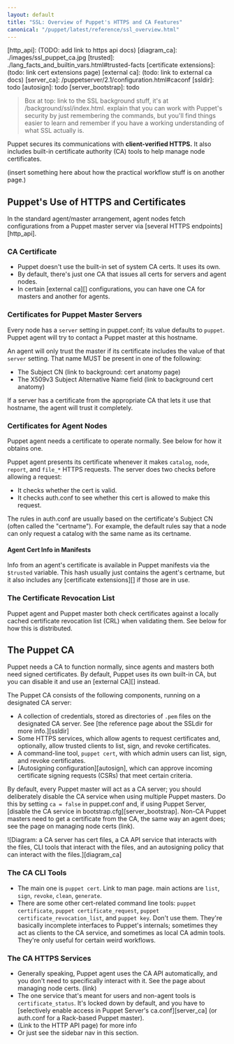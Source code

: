 ```yaml
---
layout: default
title: "SSL: Overview of Puppet's HTTPS and CA Features"
canonical: "/puppet/latest/reference/ssl_overview.html"
---
```


[http_api]: (TODO: add link to https api docs)
[diagram_ca]: ./images/ssl_puppet_ca.jpg
[trusted]: ./lang_facts_and_builtin_vars.html#trusted-facts
[certificate extensions]: (todo: link cert extensions page)
[external ca]: (todo: link to external ca docs)
[server_ca]: /puppetserver/2.1/configuration.html#caconf
[ssldir]: todo
[autosign]: todo
[server_bootstrap]: todo


> Box at top: link to the SSL background stuff, it's at /background/ssl/index.html. explain that you can work with Puppet's security by just remembering the commands, but you'll find things easier to learn and remember if you have a working understanding of what SSL actually is.

Puppet secures its communications with **client-verified HTTPS.** It also includes built-in certificate authority (CA) tools to help manage node certificates.

(insert something here about how the practical workflow stuff is on another page.)

## Puppet's Use of HTTPS and Certificates

In the standard agent/master arrangement, agent nodes fetch configurations from a Puppet master server via [several HTTPS endpoints][http_api].

### CA Certificate

- Puppet doesn't use the built-in set of system CA certs. It uses its own.
- By default, there's just one CA that issues all certs for servers and agent nodes.
- In certain [external ca][] configurations, you can have one CA for masters and another for agents.

### Certificates for Puppet Master Servers

Every node has a `server` setting in puppet.conf; its value defaults to `puppet`. Puppet agent will try to contact a Puppet master at this hostname.

An agent will only trust the master if its certificate includes the value of that `server` setting. That name MUST be present in one of the following:

- The Subject CN (link to background: cert anatomy page)
- The X509v3 Subject Alternative Name field (link to background cert anatomy)

If a server has a certificate from the appropriate CA that lets it use that hostname, the agent will trust it completely.

### Certificates for Agent Nodes

Puppet agent needs a certificate to operate normally. See below for how it obtains one.

Puppet agent presents its certificate whenever it makes `catalog`, `node`, `report`, and `file_*` HTTPS requests. The server does two checks before allowing a request:

- It checks whether the cert is valid.
- It checks auth.conf to see whether this cert is allowed to make this request.

The rules in auth.conf are usually based on the certificate's Subject CN (often called the "certname"). For example, the default rules say that a node can only request a catalog with the same name as its certname.

#### Agent Cert Info in Manifests

Info from an agent's certificate is available in Puppet manifests via the `$trusted` variable. This hash usually just contains the agent's certname, but it also includes any [certificate extensions][] if those are in use.

### The Certificate Revocation List

Puppet agent and Puppet master both check certificates against a locally cached certificate revocation list (CRL) when validating them. See below for how this is distributed.





## The Puppet CA

Puppet needs a CA to function normally, since agents and masters both need signed certificates. By default, Puppet uses its own built-in CA, but you can disable it and use an [external CA][] instead.

The Puppet CA consists of the following components, running on a designated CA server:

* A collection of credentials, stored as directories of `.pem` files on the designated CA server. See [the reference page about the SSLdir for more info.][ssldir]
* Some HTTPS services, which allow agents to request certificates and, optionally, allow trusted clients to list, sign, and revoke certificates.
* A command-line tool, `puppet cert`, with which admin users can list, sign, and revoke certificates.
* [Autosigning configuration][autosign], which can approve incoming certificate signing requests (CSRs) that meet certain criteria.

By default, every Puppet master will act as a CA server; you should deliberately disable the CA service when using multiple Puppet masters. Do this by setting `ca = false` in puppet.conf and, if using Puppet Server, [disable the CA service in bootstrap.cfg][server_bootstrap]. Non-CA Puppet masters need to get a certificate from the CA, the same way an agent does; see the page on managing node certs (link).

![Diagram: a CA server has cert files, a CA API service that interacts with the files, CLI tools that interact with the files, and an autosigning policy that can interact with the files.][diagram_ca]

### The CA CLI Tools

- The main one is `puppet cert`. Link to man page. main actions are `list`, `sign`, `revoke`, `clean`, `generate`.
- There are some other cert-related command line tools: `puppet certificate`, `puppet certificate_request`, `puppet certificate_revocation_list`, and `puppet key`. Don't use them. They're basically incomplete interfaces to Puppet's internals; sometimes they act as clients to the CA service, and sometimes as local CA admin tools. They're only useful for certain weird workflows.


### The CA HTTPS Services

- Generally speaking, Puppet agent uses the CA API automatically, and you don't need to specifically interact with it. See the page about managing node certs. (link)
- The one service that's meant for users and non-agent tools is `certificate_status`. It's locked down by default, and you have to [selectively enable access in Puppet Server's ca.conf][server_ca] (or auth.conf for a Rack-based Puppet master).
- (Link to the HTTP API page) for more info
- Or just see the sidebar nav in this section.




